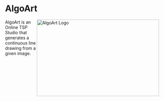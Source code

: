 # AlgoArt

<img src="https://github.com/charliexu07/AlgoArt/blob/main/images/Logo2.jpg" align="right"
     alt="AlgoArt Logo" width="400" height="250">
     
AlgoArt is an Online TSP Studio that generates a continuous line drawing from a given image.


















